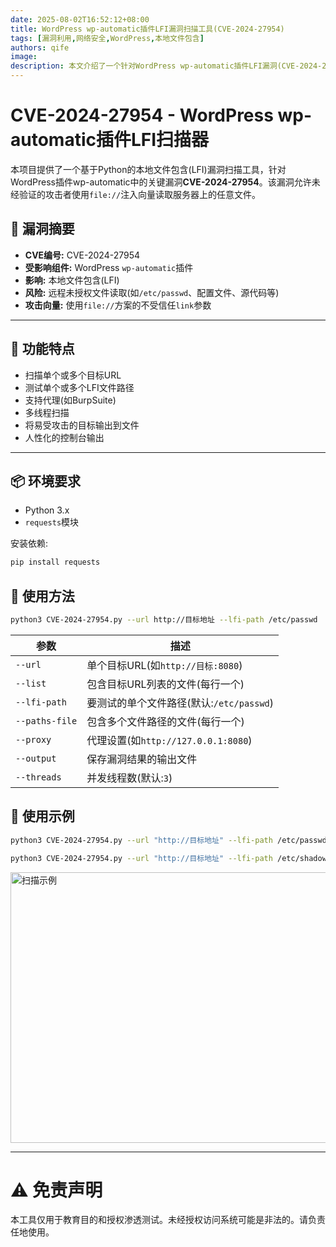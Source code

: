 ```yaml
---
date: 2025-08-02T16:52:12+08:00
title: WordPress wp-automatic插件LFI漏洞扫描工具(CVE-2024-27954)
tags: [漏洞利用,网络安全,WordPress,本地文件包含]
authors: qife
image: 
description: 本文介绍了一个针对WordPress wp-automatic插件LFI漏洞(CVE-2024-27954)的Python扫描工具，该漏洞允许攻击者通过file://注入向量读取服务器上的任意文件。
---
```


# CVE-2024-27954 - WordPress wp-automatic插件LFI扫描器

本项目提供了一个基于Python的本地文件包含(LFI)漏洞扫描工具，针对WordPress插件wp-automatic中的关键漏洞**CVE-2024-27954**。该漏洞允许未经验证的攻击者使用`file://`注入向量读取服务器上的任意文件。

## 🚨 漏洞摘要

- **CVE编号:** CVE-2024-27954
- **受影响组件:** WordPress `wp-automatic`插件
- **影响:** 本地文件包含(LFI)
- **风险:** 远程未授权文件读取(如`/etc/passwd`、配置文件、源代码等)
- **攻击向量:** 使用`file://`方案的不受信任`link`参数

---

## 🔧 功能特点

- 扫描单个或多个目标URL
- 测试单个或多个LFI文件路径
- 支持代理(如BurpSuite)
- 多线程扫描
- 将易受攻击的目标输出到文件
- 人性化的控制台输出

---

## 📦 环境要求

- Python 3.x
- `requests`模块

安装依赖:

```bash
pip install requests
```

## 🚀 使用方法
```bash
python3 CVE-2024-27954.py --url http://目标地址 --lfi-path /etc/passwd
```

| 参数          | 描述                                         |
| ------------- | ------------------------------------------- |
| `--url`       | 单个目标URL(如`http://目标:8080`)            |
| `--list`      | 包含目标URL列表的文件(每行一个)              |
| `--lfi-path`  | 要测试的单个文件路径(默认:`/etc/passwd`)     |
| `--paths-file`| 包含多个文件路径的文件(每行一个)             |
| `--proxy`     | 代理设置(如`http://127.0.0.1:8080`)          |
| `--output`    | 保存漏洞结果的输出文件                       |
| `--threads`   | 并发线程数(默认:`3`)                         |

## 📂 使用示例
```bash
python3 CVE-2024-27954.py --url "http://目标地址" --lfi-path /etc/passwd --proxy "http://127.0.0.1:8080" --output results.txt
```
```bash
python3 CVE-2024-27954.py --url "http://目标地址" --lfi-path /etc/shadow --proxy "http://127.0.0.1:8080" --output results.txt
```

<img width="1349" height="433" alt="扫描示例" src="https://github.com/user-attachments/assets/ae898bb0-b03e-4b65-97d1-2f835744a144" />

---
# ⚠️ 免责声明

本工具仅用于教育目的和授权渗透测试。未经授权访问系统可能是非法的。请负责任地使用。